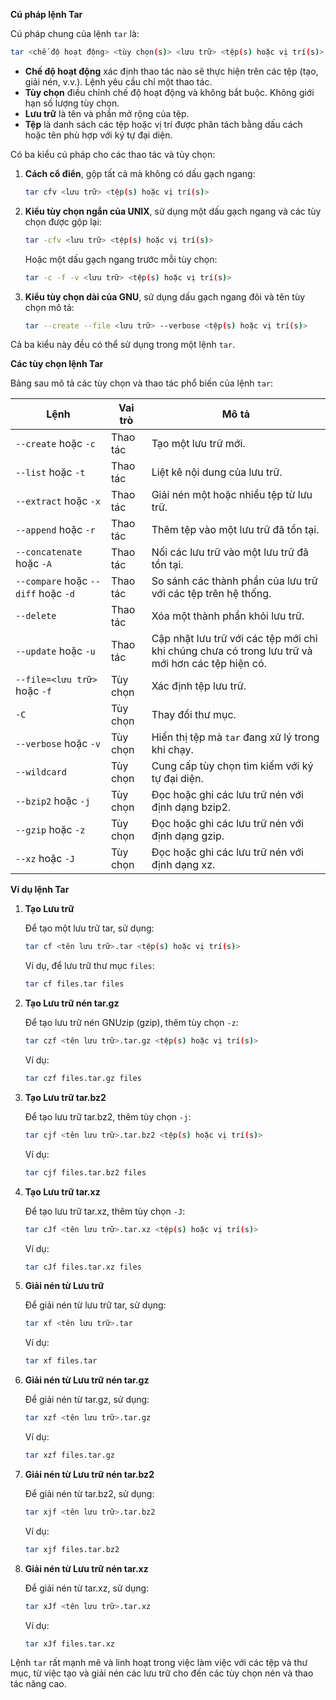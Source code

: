 **Cú pháp lệnh Tar**

Cú pháp chung của lệnh `tar` là:

```bash
tar <chế độ hoạt động> <tùy chọn(s)> <lưu trữ> <tệp(s) hoặc vị trí(s)>
```

- **Chế độ hoạt động** xác định thao tác nào sẽ thực hiện trên các tệp (tạo, giải nén, v.v.). Lệnh yêu cầu chỉ một thao tác.
- **Tùy chọn** điều chỉnh chế độ hoạt động và không bắt buộc. Không giới hạn số lượng tùy chọn.
- **Lưu trữ** là tên và phần mở rộng của tệp.
- **Tệp** là danh sách các tệp hoặc vị trí được phân tách bằng dấu cách hoặc tên phù hợp với ký tự đại diện.

Có ba kiểu cú pháp cho các thao tác và tùy chọn:

1. **Cách cổ điển**, gộp tất cả mà không có dấu gạch ngang:
   ```bash
   tar cfv <lưu trữ> <tệp(s) hoặc vị trí(s)>
   ```

2. **Kiểu tùy chọn ngắn của UNIX**, sử dụng một dấu gạch ngang và các tùy chọn được gộp lại:
   ```bash
   tar -cfv <lưu trữ> <tệp(s) hoặc vị trí(s)>
   ```
   Hoặc một dấu gạch ngang trước mỗi tùy chọn:
   ```bash
   tar -c -f -v <lưu trữ> <tệp(s) hoặc vị trí(s)>
   ```

3. **Kiểu tùy chọn dài của GNU**, sử dụng dấu gạch ngang đôi và tên tùy chọn mô tả:
   ```bash
   tar --create --file <lưu trữ> --verbose <tệp(s) hoặc vị trí(s)>
   ```

Cả ba kiểu này đều có thể sử dụng trong một lệnh `tar`.

**Các tùy chọn lệnh Tar**

Bảng sau mô tả các tùy chọn và thao tác phổ biến của lệnh `tar`:

| Lệnh | Vai trò | Mô tả |
|------|---------|-------|
| `--create` hoặc `-c` | Thao tác | Tạo một lưu trữ mới. |
| `--list` hoặc `-t` | Thao tác | Liệt kê nội dung của lưu trữ. |
| `--extract` hoặc `-x` | Thao tác | Giải nén một hoặc nhiều tệp từ lưu trữ. |
| `--append` hoặc `-r` | Thao tác | Thêm tệp vào một lưu trữ đã tồn tại. |
| `--concatenate` hoặc `-A` | Thao tác | Nối các lưu trữ vào một lưu trữ đã tồn tại. |
| `--compare` hoặc `--diff` hoặc `-d` | Thao tác | So sánh các thành phần của lưu trữ với các tệp trên hệ thống. |
| `--delete` | Thao tác | Xóa một thành phần khỏi lưu trữ. |
| `--update` hoặc `-u` | Thao tác | Cập nhật lưu trữ với các tệp mới chỉ khi chúng chưa có trong lưu trữ và mới hơn các tệp hiện có. |
| `--file=<lưu trữ>` hoặc `-f` | Tùy chọn | Xác định tệp lưu trữ. |
| `-C` | Tùy chọn | Thay đổi thư mục. |
| `--verbose` hoặc `-v` | Tùy chọn | Hiển thị tệp mà `tar` đang xử lý trong khi chạy. |
| `--wildcard` | Tùy chọn | Cung cấp tùy chọn tìm kiếm với ký tự đại diện. |
| `--bzip2` hoặc `-j` | Tùy chọn | Đọc hoặc ghi các lưu trữ nén với định dạng bzip2. |
| `--gzip` hoặc `-z` | Tùy chọn | Đọc hoặc ghi các lưu trữ nén với định dạng gzip. |
| `--xz` hoặc `-J` | Tùy chọn | Đọc hoặc ghi các lưu trữ nén với định dạng xz. |

**Ví dụ lệnh Tar**

1. **Tạo Lưu trữ**

   Để tạo một lưu trữ tar, sử dụng:
   ```bash
   tar cf <tên lưu trữ>.tar <tệp(s) hoặc vị trí(s)>
   ```

   Ví dụ, để lưu trữ thư mục `files`:
   ```bash
   tar cf files.tar files
   ```

2. **Tạo Lưu trữ nén tar.gz**
   
   Để tạo lưu trữ nén GNUzip (gzip), thêm tùy chọn `-z`:
   ```bash
   tar czf <tên lưu trữ>.tar.gz <tệp(s) hoặc vị trí(s)>
   ```

   Ví dụ:
   ```bash
   tar czf files.tar.gz files
   ```

3. **Tạo Lưu trữ tar.bz2**

   Để tạo lưu trữ tar.bz2, thêm tùy chọn `-j`:
   ```bash
   tar cjf <tên lưu trữ>.tar.bz2 <tệp(s) hoặc vị trí(s)>
   ```

   Ví dụ:
   ```bash
   tar cjf files.tar.bz2 files
   ```

4. **Tạo Lưu trữ tar.xz**

   Để tạo lưu trữ tar.xz, thêm tùy chọn `-J`:
   ```bash
   tar cJf <tên lưu trữ>.tar.xz <tệp(s) hoặc vị trí(s)>
   ```

   Ví dụ:
   ```bash
   tar cJf files.tar.xz files
   ```

5. **Giải nén từ Lưu trữ**

   Để giải nén từ lưu trữ tar, sử dụng:
   ```bash
   tar xf <tên lưu trữ>.tar
   ```

   Ví dụ:
   ```bash
   tar xf files.tar
   ```

6. **Giải nén từ Lưu trữ nén tar.gz**

   Để giải nén từ tar.gz, sử dụng:
   ```bash
   tar xzf <tên lưu trữ>.tar.gz
   ```

   Ví dụ:
   ```bash
   tar xzf files.tar.gz
   ```

7. **Giải nén từ Lưu trữ nén tar.bz2**

   Để giải nén từ tar.bz2, sử dụng:
   ```bash
   tar xjf <tên lưu trữ>.tar.bz2
   ```

   Ví dụ:
   ```bash
   tar xjf files.tar.bz2
   ```

8. **Giải nén từ Lưu trữ nén tar.xz**

   Để giải nén từ tar.xz, sử dụng:
   ```bash
   tar xJf <tên lưu trữ>.tar.xz
   ```

   Ví dụ:
   ```bash
   tar xJf files.tar.xz
   ```

Lệnh `tar` rất mạnh mẽ và linh hoạt trong việc làm việc với các tệp và thư mục, từ việc tạo và giải nén các lưu trữ cho đến các tùy chọn nén và thao tác nâng cao.
